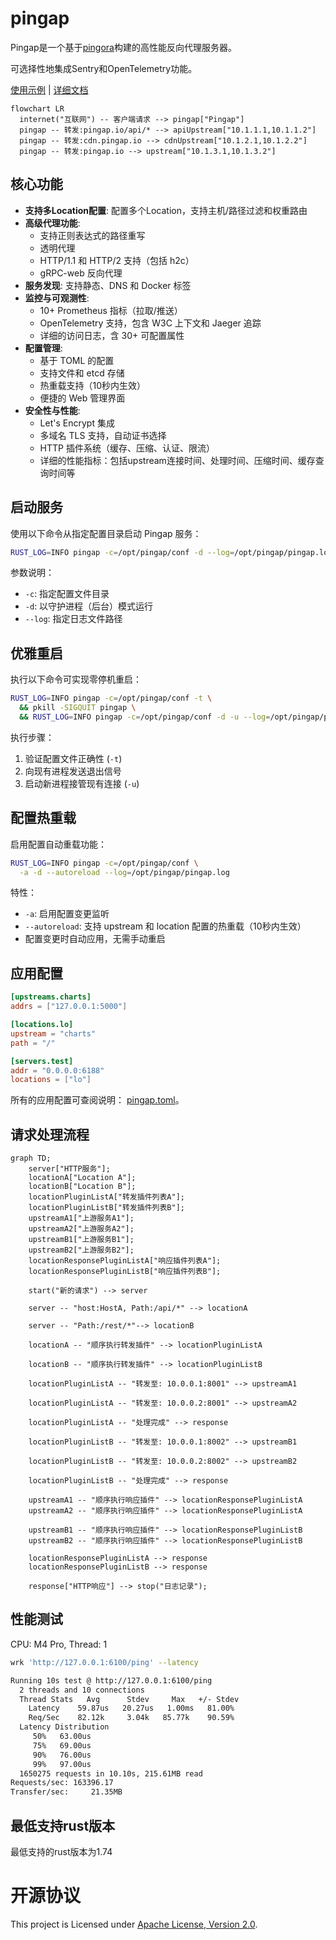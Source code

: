 # pingap

Pingap是一个基于[pingora](https://github.com/cloudflare/pingora)构建的高性能反向代理服务器。

可选择性地集成Sentry和OpenTelemetry功能。

[使用示例](./examples/README.md) | [详细文档](http://pingap.io/pingap-zh/)


```mermaid
flowchart LR
  internet("互联网") -- 客户端请求 --> pingap["Pingap"]
  pingap -- 转发:pingap.io/api/* --> apiUpstream["10.1.1.1,10.1.1.2"]
  pingap -- 转发:cdn.pingap.io --> cdnUpstream["10.1.2.1,10.1.2.2"]
  pingap -- 转发:pingap.io --> upstream["10.1.3.1,10.1.3.2"]
```

## 核心功能

- **支持多Location配置**: 配置多个Location，支持主机/路径过滤和权重路由
- **高级代理功能**:
  - 支持正则表达式的路径重写
  - 透明代理
  - HTTP/1.1 和 HTTP/2 支持（包括 h2c）
  - gRPC-web 反向代理
- **服务发现**: 支持静态、DNS 和 Docker 标签
- **监控与可观测性**:
  - 10+ Prometheus 指标（拉取/推送）
  - OpenTelemetry 支持，包含 W3C 上下文和 Jaeger 追踪
  - 详细的访问日志，含 30+ 可配置属性
- **配置管理**:
  - 基于 TOML 的配置
  - 支持文件和 etcd 存储
  - 热重载支持（10秒内生效）
  - 便捷的 Web 管理界面
- **安全性与性能**:
  - Let's Encrypt 集成
  - 多域名 TLS 支持，自动证书选择
  - HTTP 插件系统（缓存、压缩、认证、限流）
  - 详细的性能指标：包括upstream连接时间、处理时间、压缩时间、缓存查询时间等

## 启动服务

使用以下命令从指定配置目录启动 Pingap 服务：

```bash
RUST_LOG=INFO pingap -c=/opt/pingap/conf -d --log=/opt/pingap/pingap.log
```

参数说明：
- `-c`: 指定配置文件目录
- `-d`: 以守护进程（后台）模式运行
- `--log`: 指定日志文件路径

## 优雅重启

执行以下命令可实现零停机重启：

```bash
RUST_LOG=INFO pingap -c=/opt/pingap/conf -t \
  && pkill -SIGQUIT pingap \
  && RUST_LOG=INFO pingap -c=/opt/pingap/conf -d -u --log=/opt/pingap/pingap.log
```

执行步骤：
1. 验证配置文件正确性 (`-t`)
2. 向现有进程发送退出信号
3. 启动新进程接管现有连接 (`-u`)

## 配置热重载

启用配置自动重载功能：

```bash
RUST_LOG=INFO pingap -c=/opt/pingap/conf \
  -a -d --autoreload --log=/opt/pingap/pingap.log
```

特性：
- `-a`: 启用配置变更监听
- `--autoreload`: 支持 upstream 和 location 配置的热重载（10秒内生效）
- 配置变更时自动应用，无需手动重启

## 应用配置

```toml
[upstreams.charts]
addrs = ["127.0.0.1:5000"]

[locations.lo]
upstream = "charts"
path = "/"

[servers.test]
addr = "0.0.0.0:6188"
locations = ["lo"]
```

所有的应用配置可查阅说明： [pingap.toml](./conf/pingap.toml)。

## 请求处理流程

```mermaid
graph TD;
    server["HTTP服务"];
    locationA["Location A"];
    locationB["Location B"];
    locationPluginListA["转发插件列表A"];
    locationPluginListB["转发插件列表B"];
    upstreamA1["上游服务A1"];
    upstreamA2["上游服务A2"];
    upstreamB1["上游服务B1"];
    upstreamB2["上游服务B2"];
    locationResponsePluginListA["响应插件列表A"];
    locationResponsePluginListB["响应插件列表B"];

    start("新的请求") --> server

    server -- "host:HostA, Path:/api/*" --> locationA

    server -- "Path:/rest/*"--> locationB

    locationA -- "顺序执行转发插件" --> locationPluginListA

    locationB -- "顺序执行转发插件" --> locationPluginListB

    locationPluginListA -- "转发至: 10.0.0.1:8001" --> upstreamA1

    locationPluginListA -- "转发至: 10.0.0.2:8001" --> upstreamA2

    locationPluginListA -- "处理完成" --> response

    locationPluginListB -- "转发至: 10.0.0.1:8002" --> upstreamB1

    locationPluginListB -- "转发至: 10.0.0.2:8002" --> upstreamB2

    locationPluginListB -- "处理完成" --> response

    upstreamA1 -- "顺序执行响应插件" --> locationResponsePluginListA
    upstreamA2 -- "顺序执行响应插件" --> locationResponsePluginListA

    upstreamB1 -- "顺序执行响应插件" --> locationResponsePluginListB
    upstreamB2 -- "顺序执行响应插件" --> locationResponsePluginListB

    locationResponsePluginListA --> response
    locationResponsePluginListB --> response

    response["HTTP响应"] --> stop("日志记录");
```

## 性能测试

CPU: M4 Pro, Thread: 1

```bash
wrk 'http://127.0.0.1:6100/ping' --latency

Running 10s test @ http://127.0.0.1:6100/ping
  2 threads and 10 connections
  Thread Stats   Avg      Stdev     Max   +/- Stdev
    Latency    59.87us   20.27us   1.00ms   81.00%
    Req/Sec    82.12k     3.04k   85.77k    90.59%
  Latency Distribution
     50%   63.00us
     75%   69.00us
     90%   76.00us
     99%   97.00us
  1650275 requests in 10.10s, 215.61MB read
Requests/sec: 163396.17
Transfer/sec:     21.35MB
```

## 最低支持rust版本

最低支持的rust版本为1.74

# 开源协议

This project is Licensed under [Apache License, Version 2.0](./LICENSE).

